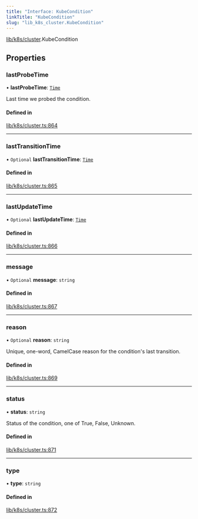 ```yaml
---
title: "Interface: KubeCondition"
linkTitle: "KubeCondition"
slug: "lib_k8s_cluster.KubeCondition"
---
```


[lib/k8s/cluster](../modules/lib_k8s_cluster.md).KubeCondition

## Properties

### lastProbeTime

• **lastProbeTime**: [`Time`](../modules/lib_k8s_cluster.md#time)

Last time we probed the condition.

#### Defined in

[lib/k8s/cluster.ts:864](https://github.com/headlamp-k8s/headlamp/blob/45b84205/frontend/src/lib/k8s/cluster.ts#L864)

___

### lastTransitionTime

• `Optional` **lastTransitionTime**: [`Time`](../modules/lib_k8s_cluster.md#time)

#### Defined in

[lib/k8s/cluster.ts:865](https://github.com/headlamp-k8s/headlamp/blob/45b84205/frontend/src/lib/k8s/cluster.ts#L865)

___

### lastUpdateTime

• `Optional` **lastUpdateTime**: [`Time`](../modules/lib_k8s_cluster.md#time)

#### Defined in

[lib/k8s/cluster.ts:866](https://github.com/headlamp-k8s/headlamp/blob/45b84205/frontend/src/lib/k8s/cluster.ts#L866)

___

### message

• `Optional` **message**: `string`

#### Defined in

[lib/k8s/cluster.ts:867](https://github.com/headlamp-k8s/headlamp/blob/45b84205/frontend/src/lib/k8s/cluster.ts#L867)

___

### reason

• `Optional` **reason**: `string`

Unique, one-word, CamelCase reason for the condition's last transition.

#### Defined in

[lib/k8s/cluster.ts:869](https://github.com/headlamp-k8s/headlamp/blob/45b84205/frontend/src/lib/k8s/cluster.ts#L869)

___

### status

• **status**: `string`

Status of the condition, one of True, False, Unknown.

#### Defined in

[lib/k8s/cluster.ts:871](https://github.com/headlamp-k8s/headlamp/blob/45b84205/frontend/src/lib/k8s/cluster.ts#L871)

___

### type

• **type**: `string`

#### Defined in

[lib/k8s/cluster.ts:872](https://github.com/headlamp-k8s/headlamp/blob/45b84205/frontend/src/lib/k8s/cluster.ts#L872)
